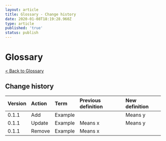 ```yaml
---
layout: article
title: Glossary - Change history
date: 2020-01-08T18:19:28.960Z
type: article
published: 'true'
status: publish
---
```

# Glossary

[< Back to Glossary](https://departmentfortransport.github.io/street-manager-docs/articles/glossary.html)

## Change history

| Version | Action | Term | Previous definition | New definition |
|:--------|:-------|:-----|:--------------------|:---------------|
| 0.1.1   | Add | Example |  | Means y |
| 0.1.1   | Update | Example | Means x | Means y |
| 0.1.1   | Remove | Example | Means x |  |
